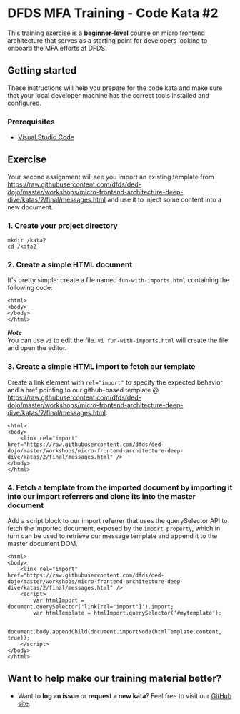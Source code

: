DFDS MFA Training - Code Kata #2
======================================

This training exercise is a **beginner-level** course on micro frontend architecture that serves as a starting point for developers looking to onboard the MFA efforts at DFDS.


## Getting started

These instructions will help you prepare for the code kata and make sure that your local developer machine has the correct tools installed and configured.


### Prerequisites

* [Visual Studio Code](https://code.visualstudio.com/download)


## Exercise

Your second assignment will see you import an existing template from https://raw.githubusercontent.com/dfds/ded-dojo/master/workshops/micro-frontend-architecture-deep-dive/katas/2/final/messages.html and use it to inject some content into a new document.


### 1. Create your project directory
`mkdir /kata2`<br/>
`cd /kata2`


### 2. Create a simple HTML document
It's pretty simple: create a file named `fun-with-imports.html` containing the following code:

```
<html>
<body>
</body>
</html>
```

***Note*** <br/>
You can use `vi` to edit the file. `vi fun-with-imports.html` will create the file and open the editor.


### 3. Create a simple HTML import to fetch our template
Create a link element with `rel="import"` to specify the expected behavior and a href pointing to our github-based template @ https://raw.githubusercontent.com/dfds/ded-dojo/master/workshops/micro-frontend-architecture-deep-dive/katas/2/final/messages.html. 

```
<html>
<body>
    <link rel="import" href="https://raw.githubusercontent.com/dfds/ded-dojo/master/workshops/micro-frontend-architecture-deep-dive/katas/2/final/messages.html" />
</body>
</html>
```


### 4. Fetch a template from the imported document by importing it into our import referrers and clone its into the master document
Add a script block to our import referrer that uses the querySelector API to fetch the imported document, exposed by the `import property`, which in turn can be used to retrieve our message template and append it to the master document DOM.

```
<html>
<body>
    <link rel="import" href="https://raw.githubusercontent.com/dfds/ded-dojo/master/workshops/micro-frontend-architecture-deep-dive/katas/2/final/messages.html" />
    <script>      
        var htmlImport = document.querySelector('link[rel="import"]').import;
        var htmlTemplate = htmlImport.querySelector('#mytemplate');

        document.body.appendChild(document.importNode(htmlTemplate.content, true));
    </script>
</body>
</html>
```

## Want to help make our training material better?

 * Want to **log an issue** or **request a new kata**? Feel free to visit our [GitHub site](https://github.com/dfds/ded-dojo/issues).
 
